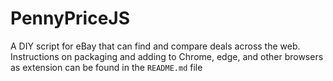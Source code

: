 # PennyPriceJS
A DIY script for eBay that can find and compare deals across the web. Instructions on packaging and adding to Chrome, edge, and other browsers as extension can be found in the ```README.md``` file
